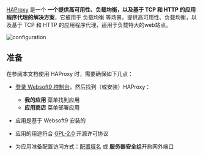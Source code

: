 [HAProxy](http://www.haproxy.org/) 是一个 **一个提供高可用性、负载均衡，以及基于 TCP 和 HTTP 的应用程序代理的解决方案**，它被用于 负载均衡   等场景。提供高可用性、负载均衡，以及基于 TCP 和 HTTP 的应用程序代理，适用于负载特大的web站点。


![configuration](https://libs.websoft9.com/Websoft9/DocsPicture/zh/haproxy/HAProxy-configuration.png)


## 准备

在参阅本文档使用 HAProxy 时，需要确保如下几点：

- [登录 Websoft9 控制台](./login-console)，然后找到（或安装）HAProxy：
  - **我的应用** 菜单找到应用 
  - **应用商店** 菜单部署应用

- 应用是基于 Websoft9 安装的


- 应用的用途符合 [GPL-2.0](https://opensource.org/licenses/GPL-2.0) 开源许可协议


- 为应用准备配置访问方式：[配置域名](./domain-set) 或 **服务器安全组**开启网外端口